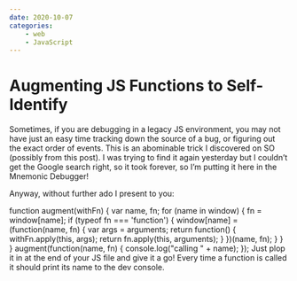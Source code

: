 ```yaml
---
date: 2020-10-07
categories:
    - web
    - JavaScript
---
```


# Augmenting JS Functions to Self-Identify

Sometimes, if you are debugging in a legacy JS environment, you may not have just an easy time tracking down the source of a bug, or figuring out the exact order of events. This is an abominable trick I discovered on SO (possibly from this post). I was trying to find it again yesterday but I couldn’t get the Google search right, so it took forever, so I’m putting it here in the Mnemonic Debugger!

Anyway, without further ado I present to you:

function augment(withFn) {
    var name, fn;
    for (name in window) {
        fn = window[name];
        if (typeof fn === 'function') {
            window[name] = (function(name, fn) {
                var args = arguments;
                return function() {
                    withFn.apply(this, args);
                    return fn.apply(this, arguments);
                }
            })(name, fn);
        }
    }
}
augment(function(name, fn) {
    console.log("calling " + name);
});
Just plop it in at the end of your JS file and give it a go! Every time a function is called it should print its name to the dev console.